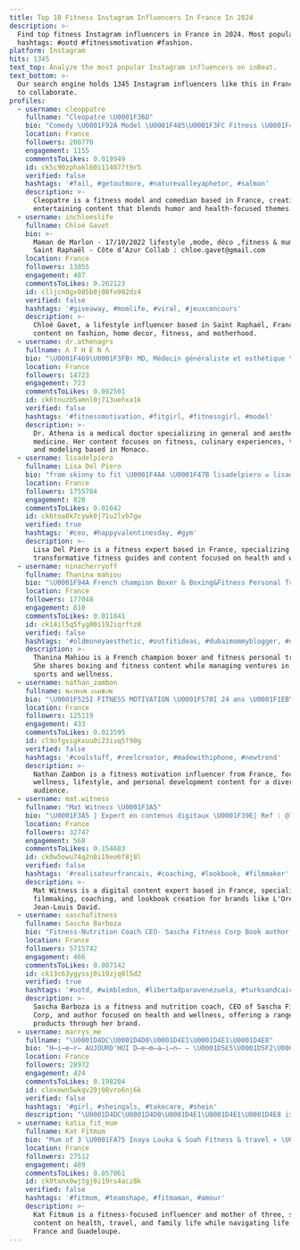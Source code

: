 ```yaml
---
title: Top 10 Fitness Instagram Influencers In France In 2024
description: >-
  Find top fitness Instagram influencers in France in 2024. Most popular
  hashtags: #ootd #fitnessmotivation #fashion.
platform: Instagram
hits: 1345
text_top: Analyze the most popular Instagram influencers on inBeat.
text_bottom: >-
  Our search engine holds 1345 Instagram influencers like this in France for you
  to collaborate.
profiles:
  - username: cleoppatre
    fullname: "Cleopatre \U0001F36D"
    bio: "Comedy \U0001F92A Model \U0001F485\U0001F3FC Fitness \U0001F4AA\U0001F3FD \U0001F47B Cleopatre_off \U0001F47B \U0001F4E7 Cleopatre.pro@outlook.fr"
    location: France
    followers: 200770
    engagement: 1155
    commentsToLikes: 0.019949
    id: ck5c90zphakl60i114077t9r5
    verified: false
    hashtags: '#fail, #getoutmore, #naturevalleyaphetor, #salmon'
    description: >-
      Cleopatre is a fitness model and comedian based in France, creating
      entertaining content that blends humor and health-focused themes.
  - username: inchloeslife
    fullname: Chloé Gavet
    bio: >-
      Maman de Marlon - 17/10/2022 lifestyle ,mode, déco ,fitness & mumlife
      Saint Raphaël - Côte d’Azur Collab : chloe.gavet@gmail.com
    location: France
    followers: 13855
    engagement: 487
    commentsToLikes: 0.262123
    id: clljcn0gx985b0j08fo902dz4
    verified: false
    hashtags: '#giveaway, #momlife, #viral, #jeuxconcours'
    description: >-
      Chloé Gavet, a lifestyle influencer based in Saint Raphaël, France, shares
      content on fashion, home decor, fitness, and motherhood.
  - username: dr.athenagrs
    fullname: Λ T H E N Λ
    bio: "\U0001F469\U0001F3FB‍⚕️ MD, Médecin généraliste et esthétique \U0001F489 \U0001F3CB\U0001F3FB‍♀️ Fitness | \U0001F469\U0001F3FB‍\U0001F373 Cuisine | ✈️ Voyage | \U0001F4F8 Model \U0001F4CD Monaco \U0001F1F2\U0001F1E8 \U0001D67C\U0001D670\U0001D67D\U0001D676\U0001D678\U0001D670 \U0001D671\U0001D674\U0001D67D\U0001D674, \U0001D681\U0001D678\U0001D673\U0001D678 \U0001D682\U0001D67F\U0001D674\U0001D682\U0001D682\U0001D67E, \U0001D670\U0001D67C\U0001D670 \U0001D67C\U0001D67E\U0001D67B\U0001D683\U0001D67E"
    location: France
    followers: 14723
    engagement: 723
    commentsToLikes: 0.092501
    id: ck6tnuzb5amnl0j713uehxa1k
    verified: false
    hashtags: '#fitnessmotivation, #fitgirl, #fitnessgirl, #model'
    description: >-
      Dr. Athena is a medical doctor specializing in general and aesthetic
      medicine. Her content focuses on fitness, culinary experiences, travel,
      and modeling based in Monaco.
  - username: lisadelpiero
    fullname: Lisa Del Piero
    bio: "from skinny to fit \U0001F4AA \U0001F47B lisadelpiero ✉️ lisadelpiero@getitdone.de Fitnessguides:"
    location: France
    followers: 1755704
    engagement: 828
    commentsToLikes: 0.01042
    id: ck6toa8k7cywk0j71u2lvb7gw
    verified: true
    hashtags: '#ceo, #happyvalentinesday, #gym'
    description: >-
      Lisa Del Piero is a fitness expert based in France, specializing in
      transformative fitness guides and content focused on health and wellness.
  - username: ninacherryoff
    fullname: Thanina mahiou
    bio: "\U0001F94A French champion Boxer & Boxing&Fitness Personal Trainer \U0001F3A5 TikTok 1,5 Mil Founder & Owner @theadofficiel CEO @efoildubai & @wakesurfdubai"
    location: France
    followers: 177048
    engagement: 810
    commentsToLikes: 0.011841
    id: ck14il5q5fyg00i192iqrftz8
    verified: false
    hashtags: '#oldmoneyaesthetic, #outfitideas, #dubaimommyblogger, #ootd'
    description: >-
      Thanina Mahiou is a French champion boxer and fitness personal trainer.
      She shares boxing and fitness content while managing ventures in water
      sports and wellness.
  - username: nathan_zambon
    fullname: ɴᴀᴛʜᴀɴ ᴢᴀᴍʙᴏɴ
    bio: "\U0001F525I FITNESS MOTIVATION \U0001F570️I 24 ans \U0001F1EB\U0001F1F7"
    location: France
    followers: 125119
    engagement: 433
    commentsToLikes: 0.013595
    id: cl9ofgvigkxuu0i23ivq5f90g
    verified: false
    hashtags: '#coolstuff, #reelcreator, #madewithiphone, #newtrend'
    description: >-
      Nathan Zambon is a fitness motivation influencer from France, focusing on
      wellness, lifestyle, and personal development content for a diverse
      audience.
  - username: mat.witness
    fullname: "Mat Witness \U0001F3A5"
    bio: "\U0001F3A5 | Expert en contenus digitaux \U0001F39E| Ref : @lorealparis @fitnessparkofficiel @jeanlouisdavidfr @boss @ferrerorocherfr ✉️ | Un projet ? ⬇️"
    location: France
    followers: 32747
    engagement: 568
    commentsToLikes: 0.154683
    id: ck0w5owu74q2n0i19eo6f8j8l
    verified: false
    hashtags: '#realisateurfrancais, #coaching, #lookbook, #filmmaker'
    description: >-
      Mat Witness is a digital content expert based in France, specializing in
      filmmaking, coaching, and lookbook creation for brands like L'Oréal and
      Jean-Louis David.
  - username: saschafitness
    fullname: Sascha Barboza
    bio: "Fitness-Nutrition Coach CEO- Sascha Fitness Corp Book author Mamá I don’t do paid sponsorships @saschafitnessmarket \U0001F6D2⬇️Shop"
    location: France
    followers: 5715742
    engagement: 466
    commentsToLikes: 0.007142
    id: ck13c63ygyssj0i19zjq0l5d2
    verified: true
    hashtags: '#ootd, #wimbledon, #libertadparavenezuela, #turksandcaicos'
    description: >-
      Sascha Barboza is a fitness and nutrition coach, CEO of Sascha Fitness
      Corp, and author focused on health and wellness, offering a range of
      products through her brand.
  - username: marrys_me
    fullname: "\U0001D4DC\U0001D4D0\U0001D4E1\U0001D4E1\U0001D4E8"
    bio: "H̶i̶e̶r̶ AUJOURD'HUI D̶e̶m̶a̶i̶n̶ — \U0001D5E5\U0001D5F2\U0001D600\U0001D5FD\U0001D5F2\U0001D5F0\U0001D601 \U0001D5D7\U0001D5F2́\U0001D601\U0001D5F2\U0001D5FF\U0001D5FA\U0001D5F6\U0001D5FB\U0001D5EE\U0001D601\U0001D5F6\U0001D5FC\U0001D5FB \U0001D5D8́\U0001D5FE\U0001D602\U0001D5F6\U0001D5F9\U0001D5F6\U0001D5EF\U0001D5FF\U0001D5F2 — MOTHER\U0001F931\U0001F3FB LIFESTYLE \U0001FAE7 FITNESS\U0001F3CB\U0001F3FB‍♀️ — Collab : marrys_me@hotmail.com \U0001F4CDSud #girl"
    location: France
    followers: 28972
    engagement: 424
    commentsToLikes: 0.198204
    id: clexewn5wkqv20j08vro6nj6k
    verified: false
    hashtags: '#girl, #sheingals, #takecare, #shein'
    description: "\U0001D4DC\U0001D4D0\U0001D4E1\U0001D4E1\U0001D4E8 is a lifestyle and fitness influencer based in France, focusing on motherhood and personal well-being while sharing insights on determination and balance."
  - username: katia_fit_mum
    fullname: Kat Fitmum
    bio: "Mum of 3 \U0001FA75 Inaya Louka & Soah Fitness & travel ✈️ \U0001F4CDMa vie entre Nantes \U0001F1EB\U0001F1F7 et la Guadeloupe \U0001F1EC\U0001F1F5 ✏️Fondatrice @k.li_crea \U0001F4E8 Katia@thepalm-agency.com"
    location: France
    followers: 27512
    engagement: 489
    commentsToLikes: 0.057061
    id: ck0txnx0wjtgj0i19rs4acz8k
    verified: false
    hashtags: '#fitmom, #teamshape, #fitmaman, #amour'
    description: >-
      Kat Fitmum is a fitness-focused influencer and mother of three, sharing
      content on health, travel, and family life while navigating life between
      France and Guadeloupe.
---
```



